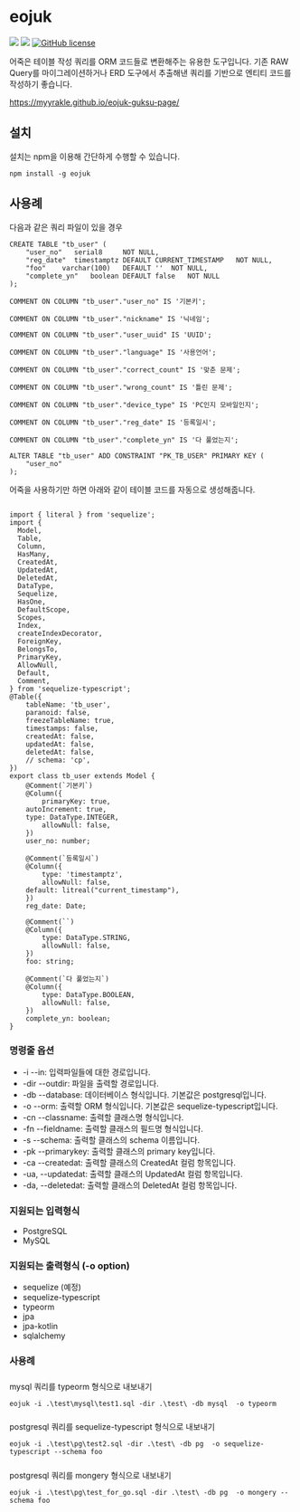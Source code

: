 # eojuk

![](https://img.shields.io/badge/language-Typescript-yellow) ![](https://img.shields.io/badge/version-0.9.0-brightgreen) [![GitHub license](https://img.shields.io/badge/license-MIT-blue.svg)]()

어죽은 테이블 작성 쿼리를 ORM 코드들로 변환해주는 유용한 도구입니다.
기존 RAW Query를 마이그레이션하거나 ERD 도구에서 추출해낸 쿼리를 기반으로 엔티티 코드를 작성하기 좋습니다.

https://myyrakle.github.io/eojuk-guksu-page/

## 설치

설치는 npm을 이용해 간단하게 수행할 수 있습니다.

```
npm install -g eojuk
```

## 사용례

다음과 같은 쿼리 파일이 있을 경우

```
CREATE TABLE "tb_user" (
	"user_no"	serial8		NOT NULL,
	"reg_date"	timestamptz	DEFAULT CURRENT_TIMESTAMP	NOT NULL,
	"foo"	 varchar(100)	DEFAULT ''	NOT NULL,
	"complete_yn"	boolean	DEFAULT false	NOT NULL
);

COMMENT ON COLUMN "tb_user"."user_no" IS '기본키';

COMMENT ON COLUMN "tb_user"."nickname" IS '닉네임';

COMMENT ON COLUMN "tb_user"."user_uuid" IS 'UUID';

COMMENT ON COLUMN "tb_user"."language" IS '사용언어';

COMMENT ON COLUMN "tb_user"."correct_count" IS '맞춘 문제';

COMMENT ON COLUMN "tb_user"."wrong_count" IS '틀린 문제';

COMMENT ON COLUMN "tb_user"."device_type" IS 'PC인지 모바일인지';

COMMENT ON COLUMN "tb_user"."reg_date" IS '등록일시';

COMMENT ON COLUMN "tb_user"."complete_yn" IS '다 풀었는지';

ALTER TABLE "tb_user" ADD CONSTRAINT "PK_TB_USER" PRIMARY KEY (
	"user_no"
);
```

어죽을 사용하기만 하면 아래와 같이 테이블 코드를 자동으로 생성해줍니다.

```

import { literal } from 'sequelize';
import {
  Model,
  Table,
  Column,
  HasMany,
  CreatedAt,
  UpdatedAt,
  DeletedAt,
  DataType,
  Sequelize,
  HasOne,
  DefaultScope,
  Scopes,
  Index,
  createIndexDecorator,
  ForeignKey,
  BelongsTo,
  PrimaryKey,
  AllowNull,
  Default,
  Comment,
} from 'sequelize-typescript';
@Table({
    tableName: 'tb_user',
    paranoid: false,
    freezeTableName: true,
    timestamps: false,
    createdAt: false,
    updatedAt: false,
    deletedAt: false,
    // schema: 'cp',
})
export class tb_user extends Model {
    @Comment(`기본키`)
    @Column({
        primaryKey: true,
	autoIncrement: true,
	type: DataType.INTEGER,
        allowNull: false,
    })
    user_no: number;

    @Comment(`등록일시`)
    @Column({
        type: 'timestamptz',
        allowNull: false,
	default: litreal("current_timestamp"),
    })
    reg_date: Date;

    @Comment(``)
    @Column({
        type: DataType.STRING,
        allowNull: false,
    })
    foo: string;

    @Comment(`다 풀었는지`)
    @Column({
        type: DataType.BOOLEAN,
        allowNull: false,
    })
    complete_yn: boolean;
}
```

### 명령줄 옵션

- -i --in: 입력파일들에 대한 경로입니다.
- -dir --outdir: 파일을 출력할 경로입니다.
- -db --database: 데이터베이스 형식입니다. 기본값은 postgresql입니다.
- -o --orm: 출력할 ORM 형식입니다. 기본값은 sequelize-typescript입니다.
- -cn --classname: 출력할 클래스명 형식입니다.
- -fn --fieldname: 출력할 클래스의 필드명 형식입니다.
- -s --schema: 출력할 클래스의 schema 이름입니다.
- -pk --primarykey: 출력할 클래스의 primary key입니다.
- -ca --createdat: 출력할 클래스의 CreatedAt 컬럼 항목입니다.
- -ua, --updatedat: 출력할 클래스의 UpdatedAt 컬럼 항목입니다.
- -da, --deletedat: 출력할 클래스의 DeletedAt 컬럼 항목입니다.

### 지원되는 입력형식

- PostgreSQL
- MySQL

### 지원되는 출력형식 (-o option)

- sequelize (예정)
- sequelize-typescript
- typeorm
- jpa
- jpa-kotlin
- sqlalchemy

### 사용례

#####

mysql 쿼리를 typeorm 형식으로 내보내기

```
eojuk -i .\test\mysql\test1.sql -dir .\test\ -db mysql  -o typeorm
```

#####

postgresql 쿼리를 sequelize-typescript 형식으로 내보내기

```
eojuk -i .\test\pg\test2.sql -dir .\test\ -db pg  -o sequelize-typescript --schema foo
```

#####

postgresql 쿼리를 mongery 형식으로 내보내기

```
eojuk -i .\test\pg\test_for_go.sql -dir .\test\ -db pg  -o mongery --schema foo
```
